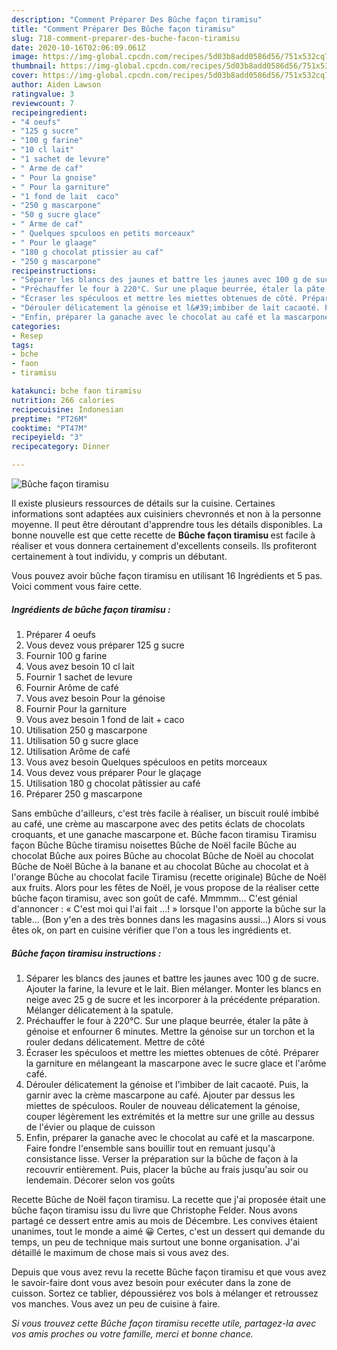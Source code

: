 ```yaml
---
description: "Comment Préparer Des Bûche façon tiramisu"
title: "Comment Préparer Des Bûche façon tiramisu"
slug: 718-comment-preparer-des-buche-facon-tiramisu
date: 2020-10-16T02:06:09.061Z
image: https://img-global.cpcdn.com/recipes/5d03b8add0586d56/751x532cq70/buche-facon-tiramisu-photo-principale-de-la-recette.jpg
thumbnail: https://img-global.cpcdn.com/recipes/5d03b8add0586d56/751x532cq70/buche-facon-tiramisu-photo-principale-de-la-recette.jpg
cover: https://img-global.cpcdn.com/recipes/5d03b8add0586d56/751x532cq70/buche-facon-tiramisu-photo-principale-de-la-recette.jpg
author: Aiden Lawson
ratingvalue: 3
reviewcount: 7
recipeingredient:
- "4 oeufs"
- "125 g sucre"
- "100 g farine"
- "10 cl lait"
- "1 sachet de levure"
- " Arme de caf"
- " Pour la gnoise"
- " Pour la garniture"
- "1 fond de lait  caco"
- "250 g mascarpone"
- "50 g sucre glace"
- " Arme de caf"
- " Quelques spculoos en petits morceaux"
- " Pour le glaage"
- "180 g chocolat ptissier au caf"
- "250 g mascarpone"
recipeinstructions:
- "Séparer les blancs des jaunes et battre les jaunes avec 100 g de sucre. Ajouter la farine, la levure et le lait. Bien mélanger. Monter les blancs en neige avec 25 g de sucre et les incorporer à la précédente préparation. Mélanger délicatement à la spatule."
- "Préchauffer le four à 220°C. Sur une plaque beurrée, étaler la pâte à génoise et enfourner 6 minutes. Mettre la génoise sur un torchon et la rouler dedans délicatement. Mettre de côté"
- "Écraser les spéculoos et mettre les miettes obtenues de côté. Préparer la garniture en mélangeant la mascarpone avec le sucre glace et l&#39;arôme café."
- "Dérouler délicatement la génoise et l&#39;imbiber de lait cacaoté. Puis, la garnir avec la crème mascarpone au café. Ajouter par dessus les miettes de spéculoos. Rouler de nouveau délicatement la génoise, couper légèrement les extrémités et la mettre sur une grille au dessus de l&#39;évier ou plaque de cuisson"
- "Enfin, préparer la ganache avec le chocolat au café et la mascarpone. Faire fondre l&#39;ensemble sans bouillir tout en remuant jusqu&#39;à consistance lisse. Verser la préparation sur la bûche de façon à la recouvrir entièrement. Puis, placer la bûche au frais jusqu&#39;au soir ou lendemain. Décorer selon vos goûts"
categories:
- Resep
tags:
- bche
- faon
- tiramisu

katakunci: bche faon tiramisu 
nutrition: 266 calories
recipecuisine: Indonesian
preptime: "PT26M"
cooktime: "PT47M"
recipeyield: "3"
recipecategory: Dinner

---
```



![Bûche façon tiramisu](https://img-global.cpcdn.com/recipes/5d03b8add0586d56/751x532cq70/buche-facon-tiramisu-photo-principale-de-la-recette.jpg)

Il existe plusieurs ressources de détails sur la cuisine. Certaines informations sont adaptées aux cuisiniers chevronnés et non à la personne moyenne. Il peut être déroutant d'apprendre tous les détails disponibles. La bonne nouvelle est que cette recette de <strong> Bûche façon tiramisu </strong> est facile à réaliser et vous donnera certainement d'excellents conseils. Ils profiteront certainement à tout individu, y compris un débutant.

<!--inarticleads1-->

Vous pouvez avoir bûche façon tiramisu en utilisant 16 Ingrédients et 5 pas. Voici comment vous faire cette.

##### Ingrédients de bûche façon tiramisu :

1. Préparer 4 oeufs
1. Vous devez vous préparer 125 g sucre
1. Fournir 100 g farine
1. Vous avez besoin 10 cl lait
1. Fournir 1 sachet de levure
1. Fournir  Arôme de café
1. Vous avez besoin  Pour la génoise
1. Fournir  Pour la garniture
1. Vous avez besoin 1 fond de lait + caco
1. Utilisation 250 g mascarpone
1. Utilisation 50 g sucre glace
1. Utilisation  Arôme de café
1. Vous avez besoin  Quelques spéculoos en petits morceaux
1. Vous devez vous préparer  Pour le glaçage
1. Utilisation 180 g chocolat pâtissier au café
1. Préparer 250 g mascarpone


Sans embûche d&#39;ailleurs, c&#39;est très facile à réaliser, un biscuit roulé imbibé au café, une crème au mascarpone avec des petits éclats de chocolats croquants, et une ganache mascarpone et. Bûche facon tiramisu Tiramisu façon Bûche Bûche tiramisu noisettes Bûche de Noël facile Bûche au chocolat Bûche aux poires Bûche au chocolat Bûche de Noël au chocolat Bûche de Noël Bûche à la banane et au chocolat Bûche au chocolat et à l&#39;orange Bûche au chocolat facile Tiramisu (recette originale) Bûche de Noël aux fruits. Alors pour les fêtes de Noël, je vous propose de la réaliser cette bûche façon tiramisu, avec son goût de café. Mmmmm… C&#39;est génial d&#39;annoncer : « C&#39;est moi qui l&#39;ai fait …! » lorsque l&#39;on apporte la bûche sur la table… (Bon y&#39;en a des très bonnes dans les magasins aussi…) Alors si vous êtes ok, on part en cuisine vérifier que l&#39;on a tous les ingrédients et. 

<!--inarticleads2-->

##### Bûche façon tiramisu instructions :

1. Séparer les blancs des jaunes et battre les jaunes avec 100 g de sucre. Ajouter la farine, la levure et le lait. Bien mélanger. Monter les blancs en neige avec 25 g de sucre et les incorporer à la précédente préparation. Mélanger délicatement à la spatule.
1. Préchauffer le four à 220°C. Sur une plaque beurrée, étaler la pâte à génoise et enfourner 6 minutes. Mettre la génoise sur un torchon et la rouler dedans délicatement. Mettre de côté
1. Écraser les spéculoos et mettre les miettes obtenues de côté. Préparer la garniture en mélangeant la mascarpone avec le sucre glace et l&#39;arôme café.
1. Dérouler délicatement la génoise et l&#39;imbiber de lait cacaoté. Puis, la garnir avec la crème mascarpone au café. Ajouter par dessus les miettes de spéculoos. Rouler de nouveau délicatement la génoise, couper légèrement les extrémités et la mettre sur une grille au dessus de l&#39;évier ou plaque de cuisson
1. Enfin, préparer la ganache avec le chocolat au café et la mascarpone. Faire fondre l&#39;ensemble sans bouillir tout en remuant jusqu&#39;à consistance lisse. Verser la préparation sur la bûche de façon à la recouvrir entièrement. Puis, placer la bûche au frais jusqu&#39;au soir ou lendemain. Décorer selon vos goûts


Recette Bûche de Noël façon tiramisu. La recette que j&#39;ai proposée était une bûche façon tiramisu issu du livre que Christophe Felder. Nous avons partagé ce dessert entre amis au mois de Décembre. Les convives étaient unanimes, tout le monde a aimé 😀 Certes, c&#39;est un dessert qui demande du temps, un peu de technique mais surtout une bonne organisation. J&#39;ai détaillé le maximum de chose mais si vous avez des. 

<!--inarticleads1-->

<p>
Depuis que vous avez revu la recette Bûche façon tiramisu et que vous avez le savoir-faire dont vous avez besoin pour exécuter dans la zone de cuisson. Sortez ce tablier, dépoussiérez vos bols à mélanger et retroussez vos manches. Vous avez un peu de cuisine à faire.
</p>

<p>
<i>Si vous trouvez cette Bûche façon tiramisu recette utile, partagez-la avec vos amis proches ou votre famille, merci et bonne chance.</i>
</p>

